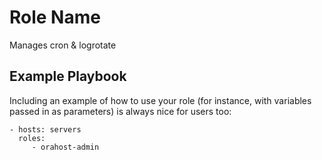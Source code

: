 Role Name
=========

Manages cron & logrotate

Example Playbook
----------------

Including an example of how to use your role (for instance, with variables passed in as parameters) is always nice for users too:

    - hosts: servers
      roles:
         - orahost-admin

